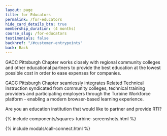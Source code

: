 ```yaml
---
layout: page
title: for Educators
permalink: /for-educators
hide_card_details_btn: true
membership_duration: (4 months)
course_slug: /for-educators
testimonials: false
backhref: "/#customer-entrypoints"
back: Back
---
```


GACC Pittsburgh Chapter  works closely with regional community colleges and other educational partners to provide the best education at the lowest possible cost in order to ease expenses for companies.

GACC Pittsburgh Chapter  seamlessly integrates Related Technical Instruction syndicated from community colleges, technical training providers and participating employers through the Turbine Workforce platform - enabling a modern browser-based learning experience.

Are you an education institution that would like to partner and provide RTI?

{% include components/squares-turbine-screenshots.html %}

{% include modals/call-connect.html %}

